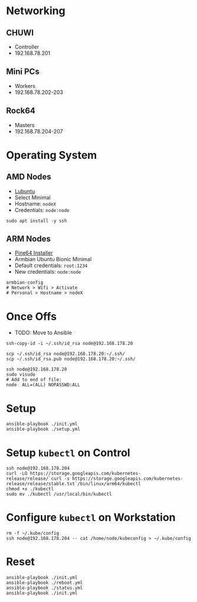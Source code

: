 # Networking

## CHUWI
- Controller
- 192.168.78.201

## Mini PCs
- Workers
- 192.168.78.202-203

## Rock64
- Masters
- 192.168.78.204-207

# Operating System

## AMD Nodes
- [Lubuntu](http://cdimage.ubuntu.com/lubuntu/releases/18.04/release/lubuntu-18.04.3-desktop-amd64.iso)
- Select Minimal
- Hostname: `nodeX`
- Credentials: `node:node`

```shell script
sudo apt install -y ssh
```

## ARM Nodes
- [Pine64 Installer](https://github.com/pine64dev/PINE64-Installer)
- Armbian Ubuntu Bionic Minimal
- Default credentials: `root:1234`
- New credentials: `node:node`
```shell script
armbian-config
# Network > Wifi > Activate
# Personal > Hostname > nodeX
```

# Once Offs
- TODO: Move to Ansible
```shell script
ssh-copy-id -i ~/.ssh/id_rsa node@192.168.178.20

scp ~/.ssh/id_rsa node@192.168.178.20:~/.ssh/
scp ~/.ssh/id_rsa.pub node@192.168.178.20:~/.ssh/

ssh node@192.168.178.20
sudo visudo
# Add to end of file:
node  ALL=(ALL) NOPASSWD:ALL
```

# Setup
```shell script
ansible-playbook ./init.yml
ansible-playbook ./setup.yml
```

# Setup `kubectl` on Control
```shell script
ssh node@192.168.178.204
curl -LO https://storage.googleapis.com/kubernetes-release/release/`curl -s https://storage.googleapis.com/kubernetes-release/release/stable.txt`/bin/linux/arm64/kubectl
chmod +x ./kubectl
sudo mv ./kubectl /usr/local/bin/kubectl
```

# Configure `kubectl` on Workstation
```shell script
rm -f ~/.kube/config
ssh node@192.168.178.204 -- cat /home/node/kubeconfig > ~/.kube/config
```

# Reset
```shell script
ansible-playbook ./init.yml
ansible-playbook ./reboot.yml
ansible-playbook ./status.yml
ansible-playbook ./init.yml
```
